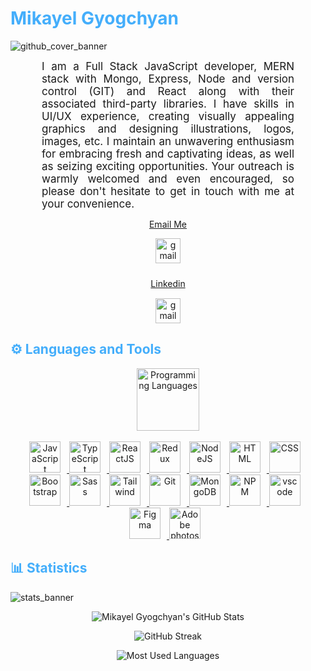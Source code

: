 <h1 style="color: #44AEFB;"> Mikayel Gyogchyan </h1>

![github_cover_banner](https://media.licdn.com/dms/image/D4D16AQFxtP3AP7s7wQ/profile-displaybackgroundimage-shrink_350_1400/0/1687114113441?e=1705536000&v=beta&t=ENbs2SfX_dyGBSaMoHoD9Eo6qy9tf_uVtd70meBBO-Y)


<p align:"center" style="text-align: justify; margin: 0 50px; font-size: 17px;" >
    I am a Full Stack JavaScript developer, MERN stack with Mongo, Express, Node and version control (GIT) and React along with their associated third-party libraries.
    I have skills in UI/UX experience, creating visually appealing graphics and designing illustrations, logos, images, etc.
    I maintain an unwavering enthusiasm for embracing fresh and captivating ideas, as well as seizing exciting opportunities. Your outreach is warmly welcomed and even encouraged, so please don't hesitate to get in touch with me at your convenience.
    
<br>
<div align="center">

[Email Me](gyogchyanmikayel@gmail.com)

</div>
</p>   
<div class="footer" align="center">
    <a href="gyogchyanmikayel@gmail.com" target="_blank">
        <img style="margin:0 0px 10px 0;" src="https://user-images.githubusercontent.com/78341798/194531383-ddb2b774-5bb9-491c-b601-4a4a7d9792fb.svg" alt="gmail" width="40px"/>
    </a>
</div>
<div align="center">

[Linkedin](https://www.linkedin.com/in/mikayel-gyogchyan-831089237/)

</div>
</p>   
<div class="footer" align="center" style="margin:15px;">
    <a href="https://www.linkedin.com/in/mikayel-gyogchyan-831089237/" target="_blank">
        <img src="https://static-00.iconduck.com/assets.00/linkedin-icon-2048x2048-ya5g47j2.png" alt="gmail" width="40px"/>
    </a>
</div>

<h2 style="color: #44AEFB">⚙️ Languages and Tools</h2>
<div align="center" style="display:block;">
    <img width="100px" alt="Programming Languages" src="https://user-images.githubusercontent.com/78341798/194531121-47b0119a-ce00-439d-b586-125f86acb098.png"/> 
</div>
<br>

<div align="center">
  <a href="https://developer.mozilla.org/en-US/docs/Web/JavaScript" target="_blank" rel="noreferrer">
      <img  alt="JavaScript" height="50px" style="padding-right:10px;" src="https://cdn.jsdelivr.net/gh/devicons/devicon/icons/javascript/javascript-plain.svg"/>
  </a>
  <a href="https://www.typescriptlang.org/" target="_blank" rel="noreferrer">
      <img  alt="TypeScript" height="50px" style="padding-right:10px; ;" src="https://cdn.jsdelivr.net/gh/devicons/devicon/icons/typescript/typescript-plain.svg"/>
  </a>
  <a href="https://reactjs.org/" target="_blank" rel="noreferrer">
      <img  alt="ReactJS" height="50px" style="padding-right:10px;" src="https://cdn.jsdelivr.net/gh/devicons/devicon/icons/react/react-original.svg" />
  </a>
  <a href="https://reactjs.org/" target="_blank" rel="noreferrer">
      <img  alt="Redux" height="50px" style="padding-right:10px;" src="https://cdn.worldvectorlogo.com/logos/redux.svg" />
  </a>
  <a href="https://nodejs.org/en/" target="_blank" rel="noreferrer">
      <img  alt="NodeJS" height="50px" style="padding-right:10px;" src="https://cdn.jsdelivr.net/gh/devicons/devicon/icons/nodejs/nodejs-original.svg"/>
  </a>
  <a href="https://developer.mozilla.org/en-US/docs/Web/HTML" target="_blank" rel="noreferrer">
      <img  alt="HTML" height="50px" style="padding-right:10px;" src="https://cdn.jsdelivr.net/gh/devicons/devicon/icons/html5/html5-original.svg"/>
  </a>
  <a href="https://developer.mozilla.org/en-US/docs/Web/CSS" target="_blank" rel="noreferrer">
      <img  alt="CSS" height="50px" style="padding-right:10px;" src="https://cdn.jsdelivr.net/gh/devicons/devicon/icons/css3/css3-original.svg"/>
  </a>
  <a href="https://getbootstrap.com/" target="_blank" rel="noreferrer">
      <img  alt="Bootstrap" height="50px" style="padding-right:10px;" src="https://cdn.jsdelivr.net/gh/devicons/devicon/icons/bootstrap/bootstrap-original.svg"/>
  </a>
  <a href="https://sass-lang.com/" target="_blank" rel="noreferrer">
      <img  alt="Sass" height="50px" style="padding-right:10px;" src="https://cdn.jsdelivr.net/gh/devicons/devicon/icons/sass/sass-original.svg"/>
  </a> 
  <a href="https://sass-lang.com/" target="_blank" rel="noreferrer">
      <img  alt="Tailwind" height="50px" style="padding-right:10px;" src="https://files.raycast.com/nwt9ncojkvwmjfkaada8upafvpnu"/>
  </a> 
  <a href="https://git-scm.com/" target="_blank" rel="noreferrer">
      <img  alt="Git" height="50px" style="padding-right:10px;" src="https://cdn.jsdelivr.net/gh/devicons/devicon/icons/git/git-original.svg"/>
  </a>
  <a href="https://www.mongodb.com/" target="_blank" rel="noreferrer">
      <img  alt="MongoDB" height="50px" style="padding-right:10px;" src="https://cdn.jsdelivr.net/gh/devicons/devicon/icons/mongodb/mongodb-original.svg"/>
  </a>
  <a href="https://www.npmjs.com/" target="_blank" rel="noreferrer">
      <img  alt="NPM" height="50px" style="padding-right:10px;" src="https://cdn.jsdelivr.net/gh/devicons/devicon/icons/npm/npm-original-wordmark.svg"/>
  </a>
  <a href="https://code.visualstudio.com/" target="_blank" rel="noreferrer">
      <img  alt="vscode" height="50px" style="padding-right:10px;"src="https://cdn.jsdelivr.net/gh/devicons/devicon/icons/vscode/vscode-original.svg"/>
  </a>
  <a href="https://www.figma.com/" target="_blank" rel="noreferrer">
      <img  alt="Figma" height="50px" style="padding-right:10px;" src="https://cdn.jsdelivr.net/gh/devicons/devicon/icons/figma/figma-original.svg"/> 
  </a>
  <a href="https://www.canva.com/" target="_blank" rel="noreferrer">
      <img  alt="Adobe photoshop" height="50px" style="padding-right:10px;" src="https://cdn-icons-png.flaticon.com/512/5436/5436972.png"/> 
  </a>
</div>

<!-- Statistics -->

<h2 style="color: #44AEFB">📊 Statistics</h2>

![stats_banner](https://user-images.githubusercontent.com/78341798/194534778-d662496c-ae00-4e8d-ae9b-b90912054e7f.gif)

<!-- Begin Stats Cards -->
<!-- Resources:  -->
<!-- Github & Languages Stats: https://github.com/anuraghazra/github-readme-stats -->
<!-- Streak Stats: https://github.com/denvercoder1/github-readme-streak-stats -->
<!-- Change the value after ?username= to your GitHub username. -->
<div class="stats" align="center">

![Mikayel Gyogchyan's GitHub Stats](https://github-readme-stats.vercel.app/api?username=MikayelGyogchyan&hide=stars&count_private=true&show_icons=true&theme=algolia&border_radius=20)

![GitHub Streak](https://streak-stats.demolab.com?user=MikayelGyogchyan&count_private=true&theme=algolia&border_radius=20)

![Most Used Languages](https://github-readme-stats.vercel.app/api/top-langs/?username=MikayelGyogchyan&show_icons=true&theme=algolia&border_radius=20)
